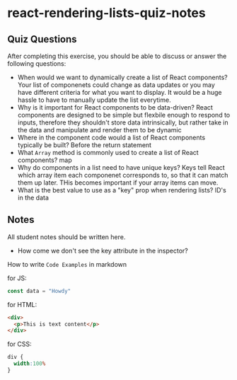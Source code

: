# react-rendering-lists-quiz-notes

## Quiz Questions

After completing this exercise, you should be able to discuss or answer the following questions:

- When would we want to dynamically create a list of React components?
Your list of componenets could change as data updates or you may have different criteria for what you want to display. It would be a huge hassle to have to manually update the list everytime.
- Why is it important for React components to be data-driven?
React components are designed to be simple but flexbile enough to respond to inputs, therefore they shouldn't store data intrinsically, but rather take in the data and manipulate and render them to be dynamic
- Where in the component code would a list of React components typically be built?
Before the return statement
- What `Array` method is commonly used to create a list of React components?
map
- Why do components in a list need to have unique keys?
Keys tell React which array item each componenet corresponds to, so that it can match them up later. THis becomes important if your array items can move.
- What is the best value to use as a "key" prop when rendering lists?
ID's in the data

## Notes

All student notes should be written here.
- How come we don't see the key attribute in the inspector?

How to write `Code Examples` in markdown

for JS:
```javascript
const data = "Howdy"
```

for HTML:
```html
<div>
  <p>This is text content</p>
</div>
```

for CSS:
```css
div {
  width:100%
}
```

